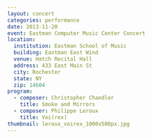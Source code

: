 ```yaml
---
layout: concert
categories: performance
date: 2013-11-20
event: Eastman Computer Music Center Concert
location:
  institution: Eastman School of Music
  building: Eastman East Wind
  venue: Hatch Recital Hall
  address: 433 East Main St
  city: Rochester
  state: NY
  zip: 14604
program:
  - composer: Christopher Chandler
    title: Smoke and Mirrors
  - composer: Philippe Leroux
    title: Voi(rex)
thumbnail: leroux_voirex_1000x500px.jpg     
---
```

